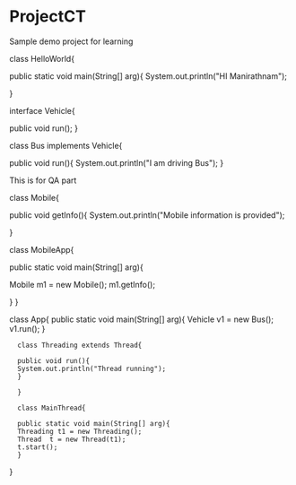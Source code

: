 # ProjectCT
Sample demo project for learning 

class HelloWorld{

public static void main(String[] arg){
  System.out.println("HI Manirathnam");
  
   }
   

interface Vehicle{

 public void run();
 }
 
 class Bus implements Vehicle{
 
 public void run(){
  System.out.println("I am driving Bus");
   }
   
This is for QA part 


class Mobile{

 public void getInfo(){
 System.out.println("Mobile information is provided");
 
 }
 
 class MobileApp{
 
 public static void main(String[] arg){
 
   Mobile  m1 = new Mobile();
   m1.getInfo();
   
   }
   }
   
   class App{
    public static void main(String[] arg){
      Vehicle v1 = new Bus();
      v1.run();
      }
      
      class Threading extends Thread{
      
      public void run(){
      System.out.println("Thread running");
      }
      
      }
      
      class MainThread{
      
      public static void main(String[] arg){
      Threading t1 = new Threading();
      Thread  t = new Thread(t1);
      t.start();
      }
}
      



